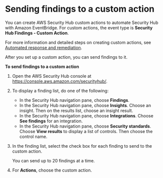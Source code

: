 # Sending findings to a custom action<a name="finding-send-to-custom-action"></a>

You can create AWS Security Hub custom actions to automate Security Hub with Amazon EventBridge\. For custom actions, the event type is **Security Hub Findings \- Custom Action**\.

For more information and detailed steps on creating custom actions, see [Automated response and remediation](securityhub-cloudwatch-events.md)\.

After you set up a custom action, you can send findings to it\.

**To send findings to a custom action**

1. Open the AWS Security Hub console at [https://console\.aws\.amazon\.com/securityhub/](https://console.aws.amazon.com/securityhub/)\.

1. To display a finding list, do one of the following:
   + In the Security Hub navigation pane, choose **Findings**\.
   + In the Security Hub navigation pane, choose **Insights**\. Choose an insight\. Then on the results list, choose an insight result\.
   + In the Security Hub navigation pane, choose **Integrations**\. Choose **See findings** for an integration\.
   + In the Security Hub navigation pane, choose **Security standards**\. Choose **View results** to display a list of controls\. Then choose the control name\.

1. In the finding list, select the check box for each finding to send to the custom action\.

   You can send up to 20 findings at a time\.

1. For **Actions**, choose the custom action\.